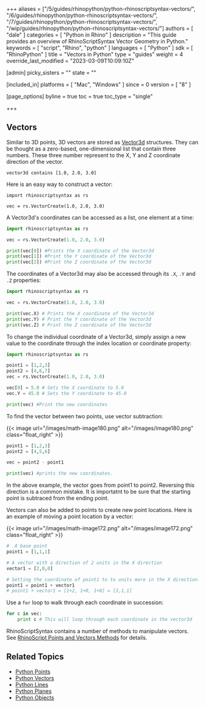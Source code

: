 +++
aliases = ["/5/guides/rhinopython/python-rhinoscriptsyntax-vectors/", "/6/guides/rhinopython/python-rhinoscriptsyntax-vectors/", "/7/guides/rhinopython/python-rhinoscriptsyntax-vectors/", "/wip/guides/rhinopython/python-rhinoscriptsyntax-vectors/"]
authors = [ "dale" ]
categories = [ "Python in Rhino" ]
description = "This guide provides an overview of RhinoScriptSyntax Vector Geometry in Python."
keywords = [ "script", "Rhino", "python" ]
languages = [ "Python" ]
sdk = [ "RhinoPython" ]
title = "Vectors in Python"
type = "guides"
weight = 4
override_last_modified = "2023-03-09T10:09:10Z"

[admin]
picky_sisters = ""
state = ""

[included_in]
platforms = [ "Mac", "Windows" ]
since = 0
version = [ "8" ]

[page_options]
byline = true
toc = true
toc_type = "single"

+++

## Vectors

Similar to 3D points, 3D vectors are stored as [Vector3d](https://developer.rhino3d.com/api/RhinoCommon/html/T_Rhino_Geometry_Vector3d.htm) structures.  They can be thought as a zero-based, one-dimensional list that contain three numbers. These three number represent to the X, Y and Z coordinate direction of the vector.

```
vector3d contains [1.0, 2.0, 3.0]  
```

Here is an easy way to construct a vector:

```
import rhinoscriptsyntax as rs

vec = rs.VectorCreate(1.0, 2.0, 3.0)
```

A Vector3d's coordinates can be accessed as a list, one element at a time:

```python
import rhinoscriptsyntax as rs

vec = rs.VectorCreate(1.0, 2.0, 3.0)

print(vec[0]) #Prints the X coordinate of the Vector3d
print(vec[1]) #Print the Y coordinate of the Vector3d
print(vec[2]) #Print the Z coordinate of the Vector3d
```

The coordinates of a Vector3d may also be accessed through its `.X`, `.Y` and `.Z` properties:

```python
import rhinoscriptsyntax as rs

vec = rs.VectorCreate(1.0, 2.0, 3.0)

print(vec.X) # Prints the X coordinate of the Vector3d
print(vec.Y) # Print the Y coordinate of the Vector3d
print(vec.Z) # Print the Z coordinate of the Vector3d
```

To change the individual coordinate of a Vector3d, simply assign a new value to the coordinate through the index location or coordinate property:

```python
import rhinoscriptsyntax as rs

point1 = [1,2,3]
point2 = [4,6,7]
vec = rs.VectorCreate(1.0, 2.0, 3.0)

vec[0] = 5.0 # Sets the X coordinate to 5.0
vec.Y = 45.0 # Sets the Y coordinate to 45.0

print(vec) #Print the new coordinates
```

To find the vector between two points, use vector subtraction:

{{< image url="/images/math-image180.png" alt="/images/image180.png" class="float_right" >}}

```python
point1 = [1,2,3]
point2 = [4,5,6]

vec = point2 - point1

print(vec) #prints the new coordinates.
```

In the above example, the vector goes from point1 to point2.  Reversing this direction is a common mistake.  It is importatnt to be sure that the starting point is subtraced from the ending point.

Vectors can also be added to points to create new point locations.  Here is an example of moving a point location by a vector:

{{< image url="/images/math-image172.png" alt="/images/image172.png" class="float_right" >}}

```python
#  A base point
point1 = [1,1,1]

# A vector with a direction of 2 units in the X direction
vector1 = [2,0,0]

# Setting the coordinate of point1 to to units more in the X direction.
point1 = point1 + vector1
# point1 + vector1 = [1+2, 1+0, 1+0] = [3,1,1]
```

Use a `for` loop to walk through each coordinate in succession:

```python
for c in vec:
    print c # This will loop through each coordinate in the vector3d
```

RhinoScriptSyntax contains a number of methods to manipulate vectors.  See [RhinoScript Points and Vectors Methods](/guides/rhinopython/python-rhinoscriptsyntax-point-vector-methods) for details.

## Related Topics

- [Python Points](/guides/rhinopython/python-rhinoscriptsyntax-points)
- [Python Vectors](/guides/rhinopython/python-rhinoscriptsyntax-vectors)
- [Python Lines](/guides/rhinopython/python-rhinoscriptsyntax-line)
- [Python Planes](/guides/rhinopython/python-rhinoscriptsyntax-plane)
- [Python Objects](/guides/rhinopython/python-rhinoscriptsyntax-objects)

